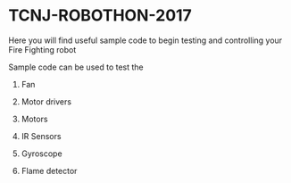 # TCNJ-ROBOTHON-2017

Here you will find useful sample code to begin testing and controlling your Fire Fighting robot

Sample code can be used to test the

1. Fan

2. Motor drivers

3. Motors

4. IR Sensors

5. Gyroscope

6. Flame detector

